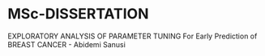 # MSc-DISSERTATION
EXPLORATORY ANALYSIS OF PARAMETER TUNING For Early Prediction of BREAST CANCER - Abidemi Sanusi
